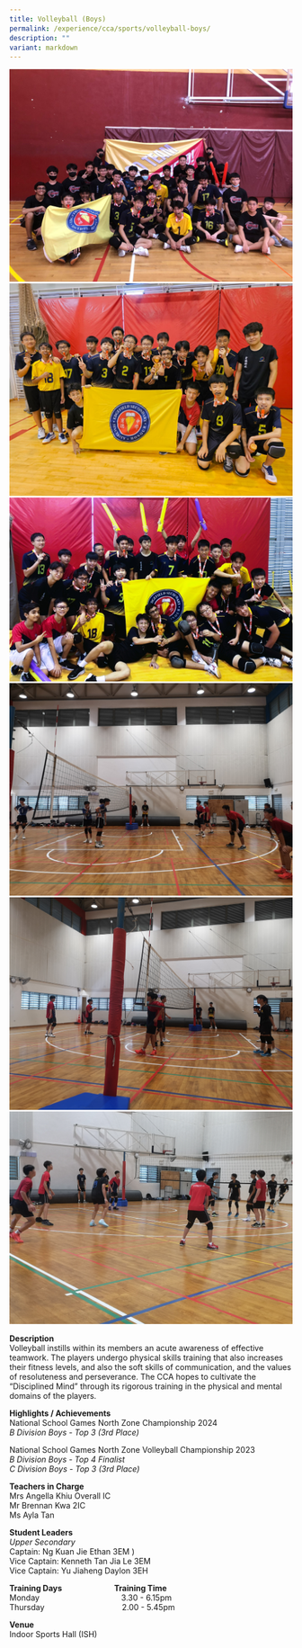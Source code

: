 ```yaml
---
title: Volleyball (Boys)
permalink: /experience/cca/sports/volleyball-boys/
description: ""
variant: markdown
---
```

![](/images/B_Div_3rd_2023.jpg)
![](/images/C_Div_2023_3rd__1_.jpg)
![](/images/C_Div_2023_3rd_position.jpg)
![](/images/Friendly_match_with_Queenstown__Deyi___GMS.jpg)
![](/images/Friendly_on_28May_1_.jpg)
![](/images/Friendly_on_28May.jpg)

**Description** <br>
Volleyball instills within its members an acute awareness of effective teamwork. The players undergo physical skills training that also increases their fitness levels, and also the soft skills of communication, and the values of resoluteness and perseverance. The CCA hopes to cultivate the “Disciplined Mind” through its rigorous training in the physical and mental domains of the players.

**Highlights / Achievements** <br>
National School Games North Zone Championship 2024<br>
_B Division Boys - Top 3 (3rd Place)_<br>

National School Games North Zone Volleyball Championship 2023 <br>
_B Division Boys - Top 4 Finalist_<br>
_C Division Boys - Top 3 (3rd Place)_

**Teachers in Charge** <br>
Mrs Angella Khiu Overall IC<br>
Mr Brennan Kwa 2IC<br>
Ms Ayla Tan<br>


**Student Leaders** <br>
_Upper Secondary_<br>
Captain: Ng Kuan Jie Ethan 3EM )<br>
Vice Captain: Kenneth Tan Jia Le 3EM<br>
Vice Captain: Yu Jiaheng Daylon 3EH

**Training Days&nbsp;&nbsp; &nbsp;&nbsp;&nbsp; &nbsp;&nbsp;&nbsp; &nbsp;&nbsp;&nbsp; &nbsp;&nbsp;&nbsp; &nbsp;&nbsp;&nbsp; &nbsp;&nbsp; &nbsp; Training Time** <br>
Monday&nbsp;&nbsp; &nbsp;&nbsp;&nbsp; &nbsp;&nbsp;&nbsp; &nbsp;&nbsp;&nbsp; &nbsp;&nbsp;&nbsp; &nbsp;&nbsp;&nbsp; &nbsp;&nbsp;&nbsp; &nbsp;&nbsp;&nbsp; &nbsp;&nbsp;&nbsp; &nbsp;&nbsp;3.30 - 6.15pm <br>
Thursday&nbsp;&nbsp; &nbsp;&nbsp;&nbsp; &nbsp;&nbsp;&nbsp; &nbsp;&nbsp;&nbsp; &nbsp;&nbsp;&nbsp; &nbsp;&nbsp;&nbsp; &nbsp;&nbsp;&nbsp; &nbsp;&nbsp;&nbsp; &nbsp;&nbsp;&nbsp;&nbsp;2.00 - 5.45pm

**Venue** <br>
Indoor Sports Hall (ISH)